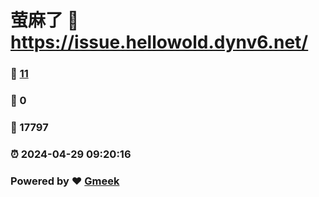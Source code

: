 # 萤麻了 :link: https://issue.hellowold.dynv6.net/ 
### :page_facing_up: [11](https://issue.hellowold.dynv6.net//tag.html) 
### :speech_balloon: 0 
### :hibiscus: 17797 
### :alarm_clock: 2024-04-29 09:20:16 
### Powered by :heart: [Gmeek](https://github.com/Meekdai/Gmeek)
